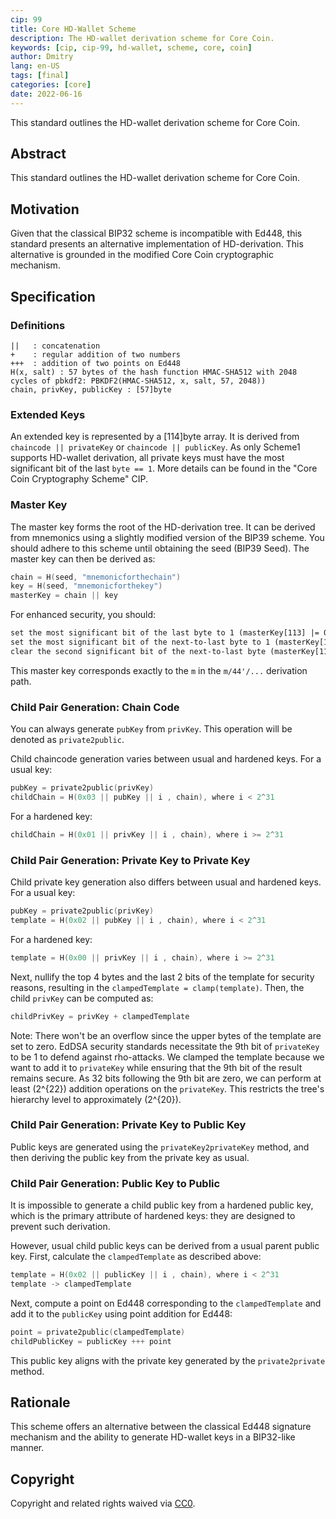 ```yaml
---
cip: 99
title: Core HD-Wallet Scheme
description: The HD-wallet derivation scheme for Core Coin.
keywords: [cip, cip-99, hd-wallet, scheme, core, coin]
author: Dmitry
lang: en-US
tags: [final]
categories: [core]
date: 2022-06-16
---
```

This standard outlines the HD-wallet derivation scheme for Core Coin.

<!--truncate-->

## Abstract

This standard outlines the HD-wallet derivation scheme for Core Coin.

## Motivation

Given that the classical BIP32 scheme is incompatible with Ed448, this standard presents an alternative implementation of HD-derivation. This alternative is grounded in the modified Core Coin cryptographic mechanism.

## Specification

### Definitions

```plaintext
||   : concatenation
+    : regular addition of two numbers
+++  : addition of two points on Ed448
H(x, salt) : 57 bytes of the hash function HMAC-SHA512 with 2048 cycles of pbkdf2: PBKDF2(HMAC-SHA512, x, salt, 57, 2048))
chain, privKey, publicKey : [57]byte
```

### Extended Keys

An extended key is represented by a [114]byte array. It is derived from `chaincode || privateKey` or `chaincode || publicKey`. As only Scheme1 supports HD-wallet derivation, all private keys must have the most significant bit of the last `byte == 1`. More details can be found in the "Core Coin Cryptography Scheme" CIP.

### Master Key

The master key forms the root of the HD-derivation tree. It can be derived from mnemonics using a slightly modified version of the BIP39 scheme. You should adhere to this scheme until obtaining the seed (BIP39 Seed). The master key can then be derived as:

```go
chain = H(seed, "mnemonicforthechain")
key = H(seed, "mnemonicforthekey")
masterKey = chain || key
```

For enhanced security, you should:

```txt
set the most significant bit of the last byte to 1 (masterKey[113] |= 0x80)
set the most significant bit of the next-to-last byte to 1 (masterKey[112] |= 0x80)
clear the second significant bit of the next-to-last byte (masterKey[112] &= 0xbf)
```

This master key corresponds exactly to the `m` in the `m/44'/...` derivation path.

### Child Pair Generation: Chain Code

You can always generate `pubKey` from `privKey`. This operation will be denoted as `private2public`.

Child chaincode generation varies between usual and hardened keys. For a usual key:

```go
pubKey = private2public(privKey)
childChain = H(0x03 || pubKey || i , chain), where i < 2^31
```

For a hardened key:

```go
childChain = H(0x01 || privKey || i , chain), where i >= 2^31
```

### Child Pair Generation: Private Key to Private Key

Child private key generation also differs between usual and hardened keys. For a usual key:

```go
pubKey = private2public(privKey)
template = H(0x02 || pubKey || i , chain), where i < 2^31
```

For a hardened key:

```go
template = H(0x00 || privKey || i , chain), where i >= 2^31
```

Next, nullify the top 4 bytes and the last 2 bits of the template for security reasons, resulting in the `clampedTemplate = clamp(template)`. Then, the child `privKey` can be computed as:

```go
childPrivKey = privKey + clampedTemplate
```

Note: There won't be an overflow since the upper bytes of the template are set to zero. EdDSA security standards necessitate the 9th bit of `privateKey` to be 1 to defend against rho-attacks. We clamped the template because we want to add it to `privateKey` while ensuring that the 9th bit of the result remains secure. As 32 bits following the 9th bit are zero, we can perform at least \(2^{22}\) addition operations on the `privateKey`. This restricts the tree's hierarchy level to approximately \(2^{20}\).

### Child Pair Generation: Private Key to Public Key

Public keys are generated using the `privateKey2privateKey` method, and then deriving the public key from the private key as usual.

### Child Pair Generation: Public Key to Public

It is impossible to generate a child public key from a hardened public key, which is the primary attribute of hardened keys: they are designed to prevent such derivation.

However, usual child public keys can be derived from a usual parent public key. First, calculate the `clampedTemplate` as described above:

```go
template = H(0x02 || publicKey || i , chain), where i < 2^31
template -> clampedTemplate
```

Next, compute a point on Ed448 corresponding to the `clampedTemplate` and add it to the `publicKey` using point addition for Ed448:

```go
point = private2public(clampedTemplate)
childPublicKey = publicKey +++ point
```

This public key aligns with the private key generated by the `private2private` method.

## Rationale

This scheme offers an alternative between the classical Ed448 signature mechanism and the ability to generate HD-wallet keys in a BIP32-like manner.

## Copyright

Copyright and related rights waived via [CC0](https://creativecommons.org/publicdomain/zero/1.0/).
